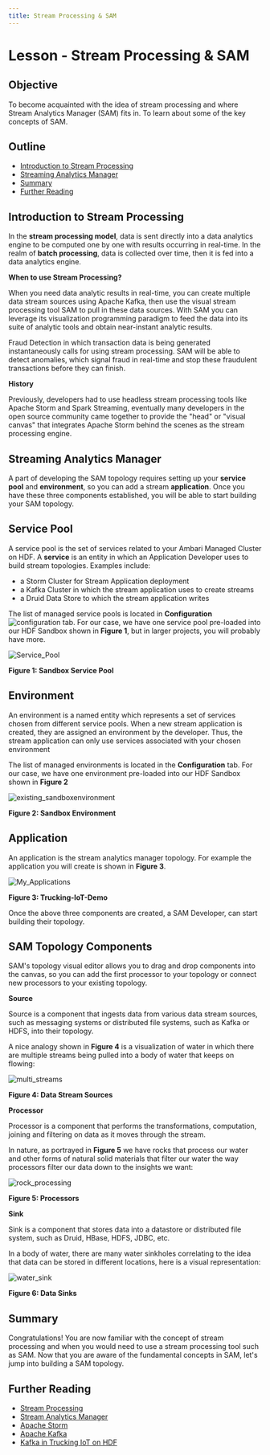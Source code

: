 ```yaml
---
title: Stream Processing & SAM
---
```


# Lesson - Stream Processing & SAM

## Objective

To become acquainted with the idea of stream processing and where Stream Analytics Manager (SAM) fits in. To learn about some of the key concepts of SAM.

## Outline

- [Introduction to Stream Processing](#introduction-to-stream-processing)
- [Streaming Analytics Manager](#streaming-analytics-manager)
- [Summary](#summary)
- [Further Reading](#further-reading)

## Introduction to Stream Processing

In the **stream processing model**, data is sent directly into a data analytics engine to be computed one by one with results occurring in real-time. In the realm of **batch processing**, data is collected over time, then it is fed into a data analytics engine.

**When to use Stream Processing?**

When you need data analytic results in real-time, you can create multiple data stream sources using Apache Kafka, then use the visual stream processing tool SAM to pull in these data sources. With SAM you can leverage its visualization programming paradigm to feed the data into its suite of analytic tools and obtain near-instant analytic results.

Fraud Detection in which transaction data is being generated instantaneously calls for using stream processing. SAM will be able to detect anomalies, which signal fraud in real-time and stop these fraudulent transactions before they can finish.

**History**

Previously, developers had to use headless stream processing tools like Apache Storm and Spark Streaming, eventually many developers in the open source community came together to provide the "head" or "visual canvas" that integrates Apache Storm behind the scenes as the stream processing engine.

## Streaming Analytics Manager

A part of developing the SAM topology requires setting up your **service pool** and **environment**, so you can add a stream **application**. Once you have these three components established, you will be able to start building your SAM topology.

## Service Pool

A service pool is the set of services related to your Ambari Managed Cluster on HDF. A **service** is an entity in which an Application Developer uses to build stream topologies. Examples include:

- a Storm Cluster for Stream Application deployment
- a Kafka Cluster in which the stream application uses to create streams
- a Druid Data Store to which the stream application writes

The list of managed service pools is located in **Configuration** ![configuration](assets/images/configuration.jpg) tab. For our case, we have one service pool pre-loaded into our HDF Sandbox shown in **Figure 1**, but in larger projects, you will probably have more.

![Service_Pool](assets/images/Service_Pool.jpg)

**Figure 1: Sandbox Service Pool**

## Environment

An environment is a named entity which represents a set of services chosen from different service pools. When a new stream application is created, they are assigned an environment by the developer. Thus, the stream application can only use services associated with your chosen environment

The list of managed environments is located in the **Configuration** tab. For our case, we have one environment pre-loaded into our HDF Sandbox shown in **Figure 2**

![existing_sandboxenvironment](assets/images/existing_sandboxenvironment.jpg)

**Figure 2: Sandbox Environment**

## Application

An application is the stream analytics manager topology. For example the application you will create is shown in **Figure 3**.

![My_Applications](assets/images/My_Applications.jpg)

**Figure 3: Trucking-IoT-Demo**

Once the above three components are created, a SAM Developer, can start building their topology.

## SAM Topology Components

SAM's topology visual editor allows you to drag and drop components into the canvas, so you can add the first processor to your topology or connect new processors to your existing topology.

**Source**

Source is a component that ingests data from various data stream sources, such as messaging systems or distributed file systems, such as Kafka or HDFS, into their topology.

A nice analogy shown in **Figure 4** is a visualization of water in which there are multiple streams being pulled into a body of water that keeps on flowing:

![multi_streams](assets/images/multi_streams.jpg)

**Figure 4: Data Stream Sources**

**Processor**

Processor is a component that performs the transformations, computation, joining and filtering on data as it moves through the stream.

In nature, as portrayed in **Figure 5** we have rocks that process our water and other forms of natural solid materials that filter our water the way processors filter our data down to the insights we want:

![rock_processing](assets/images/rock_processing.jpg)

**Figure 5: Processors**

**Sink**

Sink is a component that stores data into a datastore or distributed file system, such as Druid, HBase, HDFS, JDBC, etc.

In a body of water, there are many water sinkholes correlating to the idea that data can be stored in different locations, here is a visual representation:

![water_sink](assets/images/water_sink.jpg)

**Figure 6: Data Sinks**

## Summary

Congratulations! You are now familiar with the concept of stream processing and when you would need to use a stream processing tool such as SAM. Now that you are aware of the fundamental concepts in SAM, let's jump into building a SAM topology.

## Further Reading

- [Stream Processing](https://hortonworks.com/info/value-streaming-integration/)
- [Stream Analytics Manager](https://docs.hortonworks.com/HDPDocuments/HDF3/HDF-3.1.1/bk_streaming-analytics-manager-user-guide/content/ch_sam-manage.html)
- [Apache Storm](https://docs.hortonworks.com/HDPDocuments/HDP2/HDP-2.6.4/bk_storm-component-guide/content/ch_storm-overview.html)
- [Apache Kafka](https://docs.hortonworks.com/HDPDocuments/HDP2/HDP-2.6.4/bk_kafka-component-guide/content/ch_introduction_kafka.html)
- [Kafka in Trucking IoT on HDF](https://hortonworks.com/tutorial/kafka-in-trucking-iot/)
